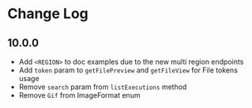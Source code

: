 # Change Log

## 10.0.0

* Add `<REGION>` to doc examples due to the new multi region endpoints
* Add `token` param to `getFilePreview` and `getFileView` for File tokens usage
* Remove `search` param from `listExecutions` method
* Remove `Gif` from ImageFormat enum